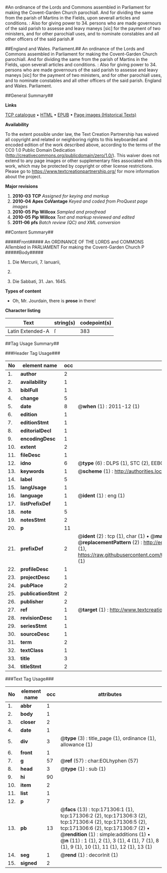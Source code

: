 #An ordinance of the Lords and Commons assembled in Parliament for making the Covent-Garden Church parochiall. And for dividing the same from the parish of Martins in the Fields, upon severall articles and conditions. : Also for giving power to 34. persons who are made governours of the said parish to assesse and leavy maneys [sic] for the payment of two ministers, and for other parochiall uses, and to nominate constables and all other officers of the said parish.#

##England and Wales. Parliament.##
An ordinance of the Lords and Commons assembled in Parliament for making the Covent-Garden Church parochiall. And for dividing the same from the parish of Martins in the Fields, upon severall articles and conditions. : Also for giving power to 34. persons who are made governours of the said parish to assesse and leavy maneys [sic] for the payment of two ministers, and for other parochiall uses, and to nominate constables and all other officers of the said parish.
England and Wales. Parliament.

##General Summary##

**Links**

[TCP catalogue](http://www.ota.ox.ac.uk/tcp/)  • 
[HTML](http://tei.it.ox.ac.uk/tcp/Texts-HTML/free/A83/A83101.html)  • 
[EPUB](http://tei.it.ox.ac.uk/tcp/Texts-EPUB/free/A83/A83101.epub) • 
[Page images (Historical Texts)](https://historicaltexts.jisc.ac.uk/eebo-45097711e)

**Availability**

To the extent possible under law, the Text Creation Partnership has waived all copyright and related or neighboring rights to this keyboarded and encoded edition of the work described above, according to the terms of the CC0 1.0 Public Domain Dedication (http://creativecommons.org/publicdomain/zero/1.0/). This waiver does not extend to any page images or other supplementary files associated with this work, which may be protected by copyright or other license restrictions. Please go to https://www.textcreationpartnership.org/ for more information about the project.

**Major revisions**

1. __2010-03__ __TCP__ *Assigned for keying and markup*
1. __2010-04__ __Apex CoVantage__ *Keyed and coded from ProQuest page images*
1. __2010-05__ __Pip Willcox__ *Sampled and proofread*
1. __2010-05__ __Pip Willcox__ *Text and markup reviewed and edited*
1. __2011-06__ __pfs__ *Batch review (QC) and XML conversion*

##Content Summary##

#####Front#####
 An ORDINANCE OF THE LORDS and COMMONS
Aſſembled in PARLIAMENT For making the Covent-Garden Church P
#####Body#####

1. Die Mercurii, 7. Ianuarii,
1645.

1. Die Sabbati, 31. Jan. 1645.

**Types of content**

  * Oh, Mr. Jourdain, there is **prose** in there!

**Character listing**


|Text|string(s)|codepoint(s)|
|---|---|---|
|Latin Extended-A|ſ|383|

##Tag Usage Summary##

###Header Tag Usage###

|No|element name|occ|attributes|
|---|---|---|---|
|1.|__author__|2||
|2.|__availability__|1||
|3.|__biblFull__|1||
|4.|__change__|5||
|5.|__date__|8| @__when__ (1) : 2011-12 (1)|
|6.|__edition__|1||
|7.|__editionStmt__|1||
|8.|__editorialDecl__|1||
|9.|__encodingDesc__|1||
|10.|__extent__|2||
|11.|__fileDesc__|1||
|12.|__idno__|6| @__type__ (6) : DLPS (1), STC (2), EEBO-CITATION (1), OCLC (1), VID (1)|
|13.|__keywords__|1| @__scheme__ (1) : http://authorities.loc.gov/ (1)|
|14.|__label__|5||
|15.|__langUsage__|1||
|16.|__language__|1| @__ident__ (1) : eng (1)|
|17.|__listPrefixDef__|1||
|18.|__note__|5||
|19.|__notesStmt__|2||
|20.|__p__|11||
|21.|__prefixDef__|2| @__ident__ (2) : tcp (1), char (1)  •  @__matchPattern__ (2) : ([0-9\-]+):([0-9IVX]+) (1), (.+) (1)  •  @__replacementPattern__ (2) : http://eebo.chadwyck.com/downloadtiff?vid=$1&page=$2 (1), https://raw.githubusercontent.com/textcreationpartnership/Texts/master/tcpchars.xml#$1 (1)|
|22.|__profileDesc__|1||
|23.|__projectDesc__|1||
|24.|__pubPlace__|2||
|25.|__publicationStmt__|2||
|26.|__publisher__|2||
|27.|__ref__|1| @__target__ (1) : http://www.textcreationpartnership.org/docs/. (1)|
|28.|__revisionDesc__|1||
|29.|__seriesStmt__|1||
|30.|__sourceDesc__|1||
|31.|__term__|2||
|32.|__textClass__|1||
|33.|__title__|3||
|34.|__titleStmt__|2||


###Text Tag Usage###

|No|element name|occ|attributes|
|---|---|---|---|
|1.|__abbr__|1||
|2.|__body__|1||
|3.|__closer__|2||
|4.|__date__|1||
|5.|__div__|3| @__type__ (3) : title_page (1), ordinance (1), allowance (1)|
|6.|__front__|1||
|7.|__g__|57| @__ref__ (57) : char:EOLhyphen (57)|
|8.|__head__|3| @__type__ (1) : sub (1)|
|9.|__hi__|90||
|10.|__item__|2||
|11.|__list__|1||
|12.|__p__|7||
|13.|__pb__|13| @__facs__ (13) : tcp:171306:1 (1), tcp:171306:2 (2), tcp:171306:3 (2), tcp:171306:4 (2), tcp:171306:5 (2), tcp:171306:6 (2), tcp:171306:7 (2)  •  @__rendition__ (1) : simple:additions (1)  •  @__n__ (11) : 1 (1), 2 (1), 3 (1), 4 (1), 7 (1), 8 (1), 9 (1), 10 (1), 11 (1), 12 (1), 13 (1)|
|14.|__seg__|1| @__rend__ (1) : decorInit (1)|
|15.|__signed__|2||
